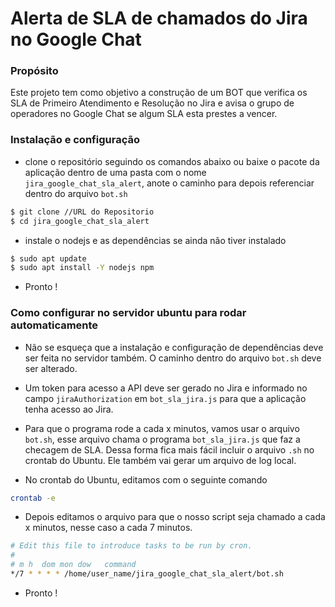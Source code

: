 # Alerta de SLA de chamados do Jira no Google Chat

### Propósito
Este projeto tem como objetivo a construção de um BOT que verifica os SLA de Primeiro Atendimento e Resolução no Jira e avisa o grupo de operadores no Google Chat se algum SLA esta prestes a vencer.

### Instalação e configuração

- clone o repositório seguindo os comandos abaixo ou baixe o pacote da aplicação dentro de uma pasta com o nome `jira_google_chat_sla_alert`, anote o caminho para depois referenciar dentro do arquivo `bot.sh`
```sh
$ git clone //URL do Repositorio
$ cd jira_google_chat_sla_alert
```
- instale o nodejs e as dependências se ainda não tiver instalado
```sh
$ sudo apt update
$ sudo apt install -Y nodejs npm
```
- Pronto !

### Como configurar no servidor ubuntu para rodar automaticamente
- Não se esqueça que a instalação e configuração de dependências deve ser feita no servidor também. O caminho dentro do arquivo `bot.sh` deve ser alterado.

- Um token para acesso a API deve ser gerado no Jira e informado no campo `jiraAuthorization` em `bot_sla_jira.js` para que a aplicação tenha acesso ao Jira.

- Para que o programa rode a cada x minutos, vamos usar o arquivo `bot.sh`, esse arquivo chama o programa `bot_sla_jira.js` que faz a checagem de SLA. Dessa forma fica mais fácil incluir o arquivo `.sh` no crontab do Ubuntu. Ele também vai gerar um arquivo de log local.

- No crontab do Ubuntu, editamos com o seguinte comando
```sh
crontab -e
```

- Depois editamos o arquivo para que o nosso script seja chamado a cada x minutos, nesse caso a cada 7 minutos.
```sh
# Edit this file to introduce tasks to be run by cron.
#
# m h  dom mon dow   command
*/7 * * * * /home/user_name/jira_google_chat_sla_alert/bot.sh
```

- Pronto !


